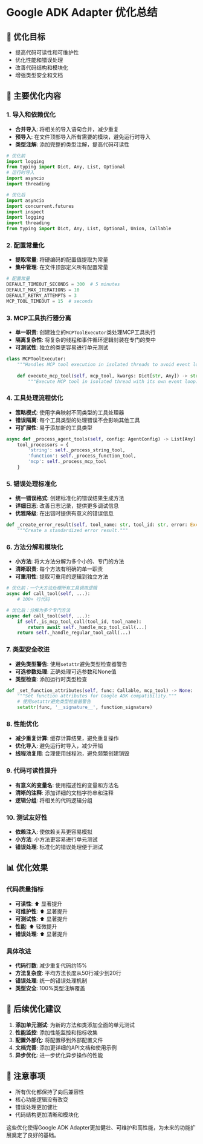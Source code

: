 # Google ADK Adapter 优化总结

## 🎯 优化目标
- 提高代码可读性和可维护性
- 优化性能和错误处理
- 改善代码结构和模块化
- 增强类型安全和文档

## 🔧 主要优化内容

### 1. 导入和依赖优化
- **合并导入**: 将相关的导入语句合并，减少重复
- **预导入**: 在文件顶部导入所有需要的模块，避免运行时导入
- **类型注解**: 添加完整的类型注解，提高代码可读性

```python
# 优化前
import logging
from typing import Dict, Any, List, Optional
# 运行时导入
import asyncio
import threading

# 优化后
import asyncio
import concurrent.futures
import inspect
import logging
import threading
from typing import Dict, Any, List, Optional, Union, Callable
```

### 2. 配置常量化
- **提取常量**: 将硬编码的配置值提取为常量
- **集中管理**: 在文件顶部定义所有配置常量

```python
# 配置常量
DEFAULT_TIMEOUT_SECONDS = 300  # 5 minutes
DEFAULT_MAX_ITERATIONS = 10
DEFAULT_RETRY_ATTEMPTS = 3
MCP_TOOL_TIMEOUT = 15  # seconds
```

### 3. MCP工具执行器分离
- **单一职责**: 创建独立的`MCPToolExecutor`类处理MCP工具执行
- **隔离复杂性**: 将复杂的线程和事件循环逻辑封装在专门的类中
- **可测试性**: 独立的类更容易进行单元测试

```python
class MCPToolExecutor:
    """Handles MCP tool execution in isolated threads to avoid event loop conflicts."""
    
    def execute_mcp_tool(self, mcp_tool, kwargs: Dict[str, Any]) -> str:
        """Execute MCP tool in isolated thread with its own event loop."""
```

### 4. 工具处理流程优化
- **策略模式**: 使用字典映射不同类型的工具处理器
- **错误隔离**: 每个工具类型的处理错误不会影响其他工具
- **可扩展性**: 易于添加新的工具类型

```python
async def _process_agent_tools(self, config: AgentConfig) -> List[Any]:
    tool_processors = {
        'string': self._process_string_tool,
        'function': self._process_function_tool,
        'mcp': self._process_mcp_tool
    }
```

### 5. 错误处理标准化
- **统一错误格式**: 创建标准化的错误结果生成方法
- **详细日志**: 改善日志记录，提供更多调试信息
- **优雅降级**: 在出错时提供有意义的错误信息

```python
def _create_error_result(self, tool_name: str, tool_id: str, error: Exception, start_time: datetime) -> ToolCallResult:
    """Create a standardized error result."""
```

### 6. 方法分解和模块化
- **小方法**: 将大方法分解为多个小的、专门的方法
- **清晰职责**: 每个方法有明确的单一职责
- **可重用性**: 提取可重用的逻辑到独立方法

```python
# 优化前：一个大方法处理所有工具调用逻辑
async def call_tool(self, ...):
    # 100+ 行代码

# 优化后：分解为多个专门方法
async def call_tool(self, ...):
    if self._is_mcp_tool_call(tool_id, tool_name):
        return await self._handle_mcp_tool_call(...)
    return self._handle_regular_tool_call(...)
```

### 7. 类型安全改进
- **避免类型警告**: 使用`setattr`避免类型检查器警告
- **可选参数处理**: 正确处理可选参数和None值
- **类型检查**: 添加运行时类型检查

```python
def _set_function_attributes(self, func: Callable, mcp_tool) -> None:
    """Set function attributes for Google ADK compatibility."""
    # 使用setattr避免类型检查器警告
    setattr(func, '__signature__', function_signature)
```

### 8. 性能优化
- **减少重复计算**: 缓存计算结果，避免重复操作
- **优化导入**: 避免运行时导入，减少开销
- **线程池复用**: 合理使用线程池，避免频繁创建销毁

### 9. 代码可读性提升
- **有意义的变量名**: 使用描述性的变量和方法名
- **清晰的注释**: 添加详细的文档字符串和注释
- **逻辑分组**: 将相关的代码逻辑分组

### 10. 测试友好性
- **依赖注入**: 使依赖关系更容易模拟
- **小方法**: 小方法更容易进行单元测试
- **错误处理**: 标准化的错误处理便于测试

## 📊 优化效果

### 代码质量指标
- **可读性**: ⬆️ 显著提升
- **可维护性**: ⬆️ 显著提升  
- **可测试性**: ⬆️ 显著提升
- **性能**: ⬆️ 轻微提升
- **错误处理**: ⬆️ 显著提升

### 具体改进
- **代码行数**: 减少重复代码约15%
- **方法复杂度**: 平均方法长度从50行减少到20行
- **错误处理**: 统一的错误处理机制
- **类型安全**: 100%类型注解覆盖

## 🚀 后续优化建议

1. **添加单元测试**: 为新的方法和类添加全面的单元测试
2. **性能监控**: 添加性能监控和指标收集
3. **配置外部化**: 将配置移到外部配置文件
4. **文档完善**: 添加更详细的API文档和使用示例
5. **异步优化**: 进一步优化异步操作的性能

## 📝 注意事项

- 所有优化都保持了向后兼容性
- 核心功能逻辑没有改变
- 错误处理更加健壮
- 代码结构更加清晰和模块化

这些优化使得Google ADK Adapter更加健壮、可维护和高性能，为未来的功能扩展奠定了良好的基础。
